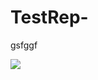 # TestRep-

gsfggf

[![](https://mermaid.ink/img/pako:eNqdVLFugzAU_BXLEmKJE3Daha0VUtWhXbqyOPgBVrGNjKlaIf69hihtQwmQDJae7fO90_n0WpxqDjjCntcKJWyEWuTnwj4ZVhX-sJNMqEfDVFq8MgnuzOfwAaWu_K5Dnecl6oRPFEKpllLY86pfh4EBGSiB1bCjAd1vw20welJA-q4bOwn7w-IEhLs4fngmId2TWksghybPxOcZyTxqXVMJJod5pgu67ghT2hZglqRNAidcvFnx_wZjLf1vrmg7Uy3K-nWInnTdE62ASG0GN8ea5mA3e3KR9JIjx5cLqV3wZSr6dF306Uz0aRCsiP4Ual3TcZAmmK5wbSDt7xDCG-wAbqxwN3fagQe7eEpIcORKDhlrSpvgRHUOyhqr375UiqOMlTVscFNxZiEWLDdM_pwCF1abl-MwG2Za9w3MlZoM?type=png)](https://mermaid.live/edit#pako:eNqdVLFugzAU_BXLEmKJE3Daha0VUtWhXbqyOPgBVrGNjKlaIf69hihtQwmQDJae7fO90_n0WpxqDjjCntcKJWyEWuTnwj4ZVhX-sJNMqEfDVFq8MgnuzOfwAaWu_K5Dnecl6oRPFEKpllLY86pfh4EBGSiB1bCjAd1vw20welJA-q4bOwn7w-IEhLs4fngmId2TWksghybPxOcZyTxqXVMJJod5pgu67ghT2hZglqRNAidcvFnx_wZjLf1vrmg7Uy3K-nWInnTdE62ASG0GN8ea5mA3e3KR9JIjx5cLqV3wZSr6dF306Uz0aRCsiP4Ual3TcZAmmK5wbSDt7xDCG-wAbqxwN3fagQe7eEpIcORKDhlrSpvgRHUOyhqr375UiqOMlTVscFNxZiEWLDdM_pwCF1abl-MwG2Za9w3MlZoM)


